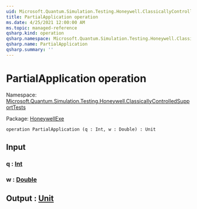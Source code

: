 ```yaml
---
uid: Microsoft.Quantum.Simulation.Testing.Honeywell.ClassicallyControlledSupportTests.PartialApplication
title: PartialApplication operation
ms.date: 4/25/2021 12:00:00 AM
ms.topic: managed-reference
qsharp.kind: operation
qsharp.namespace: Microsoft.Quantum.Simulation.Testing.Honeywell.ClassicallyControlledSupportTests
qsharp.name: PartialApplication
qsharp.summary: ''
---
```


# PartialApplication operation

Namespace: [Microsoft.Quantum.Simulation.Testing.Honeywell.ClassicallyControlledSupportTests](xref:Microsoft.Quantum.Simulation.Testing.Honeywell.ClassicallyControlledSupportTests)

Package: [HoneywellExe](https://nuget.org/packages/HoneywellExe)




```qsharp
operation PartialApplication (q : Int, w : Double) : Unit
```


## Input

### q : [Int](xref:microsoft.quantum.qsharp.valueliterals#int-literals)




### w : [Double](xref:microsoft.quantum.qsharp.valueliterals#double-literals)





## Output : [Unit](xref:microsoft.quantum.qsharp.valueliterals#unit-literal)

